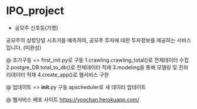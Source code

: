 # IPO_project


* 공모주 신호등(가명)

공모주의 상장당일 시초가를 예측하여, 공모주 투자에 대한 투자정보를 제공하는 서비스입니다.
(미완성)



@ 초기구동
=> first_init.py로 구동
1.crawling.crawling_total()로 전체데이터 수집
2.postgre_DB.total_to_db()로 전체데이터 적재
3.modeling을 통해 모델링 및 전처리데이터 적재
4.create_app()로 웹서비스 구현


@ 업데이트 
=> __init__.py 구동
apscheduler로 새 데이터 업데이트


@ 웹서비스 배포 사이트
https://yoochan.herokuapp.com/
